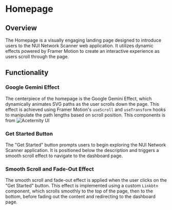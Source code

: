 # Homepage

## Overview

The Homepage is a visually engaging landing page designed to introduce users to the NUI Network Scanner web application. It utilizes dynamic effects powered by Framer Motion to create an interactive experience as users scroll through the page.

## Functionality

### Google Gemini Effect

The centerpiece of the homepage is the Google Gemini Effect, which dynamically animates SVG paths as the user scrolls down the page. This effect is achieved using Framer Motion's `useScroll` and `useTransform` hooks to manipulate the path lengths based on scroll position.
This components is from ![Aceternity UI](https://ui.aceternity.com/components/google-gemini-effect)


### Get Started Button

The "Get Started" button prompts users to begin exploring the NUI Network Scanner application. It is positioned below the description and triggers a smooth scroll effect to navigate to the dashboard page.

### Smooth Scroll and Fade-Out Effect

The smooth scroll and fade-out effect is applied when the user clicks on the "Get Started" button. This effect is implemented using a custom `Linkbtn` component, which scrolls smoothly to the top of the page, then to the bottom, before fading out the content and redirecting to the dashboard page.
